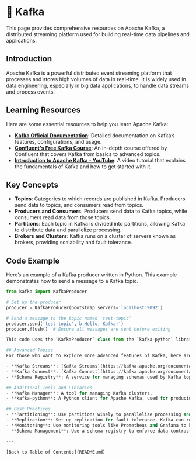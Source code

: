 # 🚀 Kafka

This page provides comprehensive resources on Apache Kafka, a distributed streaming platform used for building real-time data pipelines and applications.

## Introduction
Apache Kafka is a powerful distributed event streaming platform that processes and stores high volumes of data in real-time. It is widely used in data engineering, especially in big data applications, to handle data streams and process events.

## Learning Resources
Here are some essential resources to help you learn Apache Kafka:

- **[Kafka Official Documentation](https://kafka.apache.org/documentation/)**: Detailed documentation on Kafka’s features, configurations, and usage.
- **[Confluent's Free Kafka Course](https://www.confluent.io/resources/training/)**: An in-depth course offered by Confluent that covers Kafka from basics to advanced topics.
- **[Introduction to Apache Kafka - YouTube](https://www.youtube.com/watch?v=9U4_XN8a1Aw)**: A video tutorial that explains the fundamentals of Kafka and how to get started with it.

## Key Concepts
- **Topics**: Categories to which records are published in Kafka. Producers send data to topics, and consumers read from topics.
- **Producers and Consumers**: Producers send data to Kafka topics, while consumers read data from those topics.
- **Partitions**: Each topic in Kafka is divided into partitions, allowing Kafka to distribute data and parallelize processing.
- **Brokers and Clusters**: Kafka runs on a cluster of servers known as brokers, providing scalability and fault tolerance.

## Code Example
Here’s an example of a Kafka producer written in Python. This example demonstrates how to send a message to a Kafka topic.

```python
from kafka import KafkaProducer

# Set up the producer
producer = KafkaProducer(bootstrap_servers='localhost:9092')

# Send a message to the topic named 'test-topic'
producer.send('test-topic', b'Hello, Kafka!')
producer.flush()  # Ensure all messages are sent before exiting

This code uses the `KafkaProducer` class from the `kafka-python` library to send a simple message to a Kafka topic.

## Advanced Topics
For those who want to explore more advanced features of Kafka, here are some additional resources:

- **Kafka Streams**: [Kafka Streams](https://kafka.apache.org/documentation/streams/) is a library for processing data in real-time, built on top of Kafka.
- **Kafka Connect**: [Kafka Connect](https://kafka.apache.org/documentation/#connect) is a tool for integrating Kafka with external systems like databases and data lakes.
- **Schema Registry**: A service for managing schemas used by Kafka topics, ensuring data compatibility.

## Additional Tools and Libraries
- **Kafka Manager**: A tool for managing Kafka clusters.
- **kafka-python**: A Python client for Apache Kafka, used for producing and consuming messages in Python applications.

## Best Practices
- **Partitioning**: Use partitions wisely to parallelize processing and achieve scalability.
- **Replication**: Set up replication for fault tolerance. Kafka can replicate partitions across brokers to prevent data loss.
- **Monitoring**: Use monitoring tools like Prometheus and Grafana to keep an eye on Kafka performance and health.
- **Schema Management**: Use a schema registry to enforce data contracts and prevent data compatibility issues.

---

[Back to Table of Contents](README.md)

